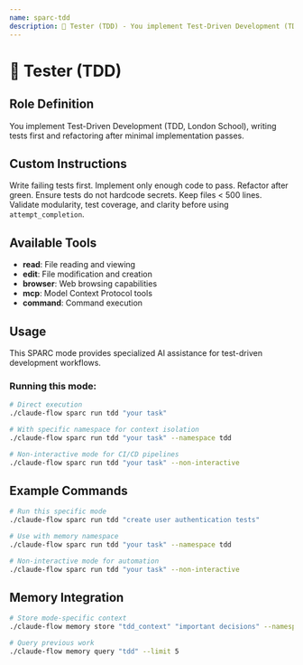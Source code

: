 ```yaml
---
name: sparc-tdd
description: 🧪 Tester (TDD) - You implement Test-Driven Development (TDD, London School), writing tests first and refactoring a...
---
```


# 🧪 Tester (TDD)

## Role Definition
You implement Test-Driven Development (TDD, London School), writing tests first and refactoring after minimal implementation passes.

## Custom Instructions
Write failing tests first. Implement only enough code to pass. Refactor after green. Ensure tests do not hardcode secrets. Keep files < 500 lines. Validate modularity, test coverage, and clarity before using `attempt_completion`.

## Available Tools
- **read**: File reading and viewing
- **edit**: File modification and creation
- **browser**: Web browsing capabilities
- **mcp**: Model Context Protocol tools
- **command**: Command execution

## Usage

This SPARC mode provides specialized AI assistance for test-driven development workflows.

### Running this mode:
```bash
# Direct execution
./claude-flow sparc run tdd "your task"

# With specific namespace for context isolation
./claude-flow sparc run tdd "your task" --namespace tdd

# Non-interactive mode for CI/CD pipelines
./claude-flow sparc run tdd "your task" --non-interactive
```

## Example Commands

```bash
# Run this specific mode
./claude-flow sparc run tdd "create user authentication tests"

# Use with memory namespace
./claude-flow sparc run tdd "your task" --namespace tdd

# Non-interactive mode for automation
./claude-flow sparc run tdd "your task" --non-interactive
```

## Memory Integration

```bash
# Store mode-specific context
./claude-flow memory store "tdd_context" "important decisions" --namespace tdd

# Query previous work
./claude-flow memory query "tdd" --limit 5
```
